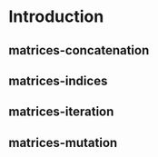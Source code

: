 # Introduction

## matrices-concatenation

## matrices-indices

## matrices-iteration

## matrices-mutation
